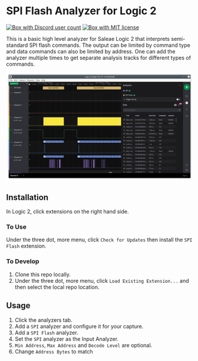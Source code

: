 
# SPI Flash Analyzer for Logic 2


[![Box with Discord user count](https://img.shields.io/discord/327254708534116352.svg)](https://adafru.it/discord)
[![Box with MIT license](https://img.shields.io/badge/License-MIT-brightgreen.svg)](https://choosealicense.com/licenses/mit/)

This is a basic high level analyzer for Saleae Logic 2 that interprets semi-standard SPI flash commands. The output can be limited by command type and data commands can also be limited by address. One can add the analyzer multiple times to get separate analysis tracks for different types of commands.

![Screenshot of the extension](screenshot.png)

## Installation

In Logic 2, click extensions on the right hand side.

### To Use

Under the three dot, more menu, click `Check for Updates` then install the `SPI Flash` extension.

### To Develop

1. Clone this repo locally.
2. Under the three dot, more menu, click `Load Existing Extension...` and then select the local repo location.

## Usage
1. Click the analyzers tab.
2. Add a `SPI` analyzer and configure it for your capture.
3. Add a `SPI Flash` analyzer.
4. Set the `SPI` analyzer as the Input Analyzer.
5. `Min Address`, `Max Address` and `Decode Level` are optional.
6. Change `Address Bytes` to match 